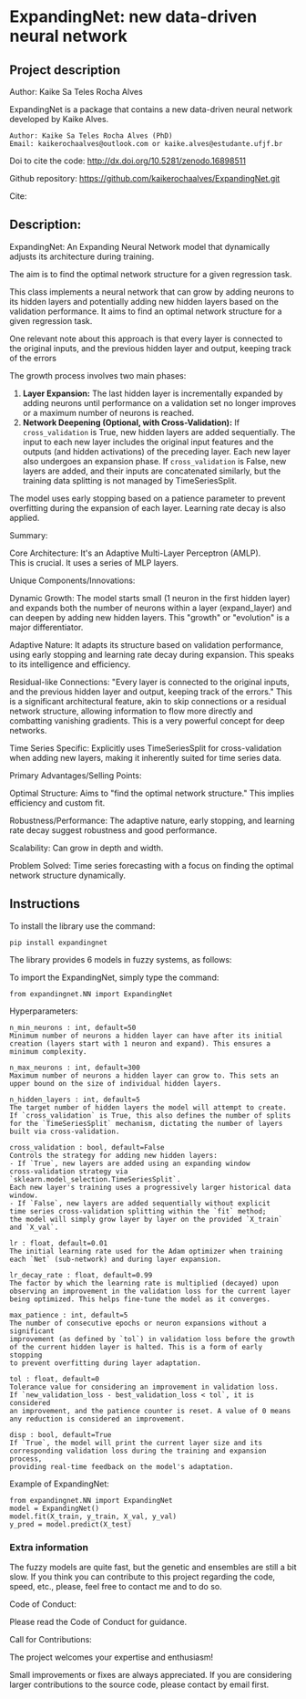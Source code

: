 # ExpandingNet: new data-driven neural network

## Project description

Author: Kaike Sa Teles Rocha Alves

ExpandingNet is a package that contains a new data-driven neural network developed by Kaike Alves. 

    Author: Kaike Sa Teles Rocha Alves (PhD)
    Email: kaikerochaalves@outlook.com or kaike.alves@estudante.ufjf.br


Doi to cite the code: http://dx.doi.org/10.5281/zenodo.16898511

Github repository: https://github.com/kaikerochaalves/ExpandingNet.git

Cite:

## Description:

ExpandingNet: An Expanding Neural Network model that dynamically adjusts its
architecture during training.

The aim is to find the optimal network structure for a given regression task.

This class implements a neural network that can grow by adding neurons to its hidden
layers and potentially adding new hidden layers based on the validation
performance. It aims to find an optimal network structure for a given
regression task.

One relevant note about this approach is that every layer is connected to
the original inputs, and the previous hidden layer and output, keeping
track of the errors

The growth process involves two main phases:
1.  **Layer Expansion:** The last hidden layer is incrementally expanded by
    adding neurons until performance on a validation set no longer improves
    or a maximum number of neurons is reached.
2.  **Network Deepening (Optional, with Cross-Validation):** If
    `cross_validation` is True, new hidden layers are added sequentially.
    The input to each new layer includes the original input features and the
    outputs (and hidden activations) of the preceding layer. Each new layer
    also undergoes an expansion phase. If `cross_validation` is False,
    new layers are added, and their inputs are concatenated similarly, but
    the training data splitting is not managed by TimeSeriesSplit.

The model uses early stopping based on a patience parameter to prevent
overfitting during the expansion of each layer. Learning rate decay is
also applied.

Summary:
    
Core Architecture: It's an Adaptive Multi-Layer Perceptron (AMLP). \
    This is crucial. It uses a series of MLP layers.

Unique Components/Innovations:

Dynamic Growth: The model starts small (1 neuron in the first hidden layer)
and expands both the number of neurons within a layer (expand_layer) 
and can deepen by adding new hidden layers. This "growth" or "evolution" 
is a major differentiator.

Adaptive Nature: It adapts its structure based on validation performance, 
using early stopping and learning rate decay during expansion. 
This speaks to its intelligence and efficiency.

Residual-like Connections: "Every layer is connected to the original inputs, 
and the previous hidden layer and output, keeping track of the errors." 
This is a significant architectural feature, akin to skip connections
or a residual network structure, allowing information to flow more directly 
and combatting vanishing gradients. This is a very powerful concept for deep networks.

Time Series Specific: Explicitly uses TimeSeriesSplit for cross-validation 
when adding new layers, making it inherently suited for time series data.

Primary Advantages/Selling Points:

Optimal Structure: Aims to "find the optimal network structure." 
This implies efficiency and custom fit.

Robustness/Performance: The adaptive nature, early stopping,
and learning rate decay suggest robustness and good performance.

Scalability: Can grow in depth and width.

Problem Solved: Time series forecasting with a focus on finding the
optimal network structure dynamically.

## Instructions

To install the library use the command: 

    pip install expandingnet

The library provides 6 models in fuzzy systems, as follows:

To import the ExpandingNet, simply type the command:

    from expandingnet.NN import ExpandingNet

Hyperparameters:

    n_min_neurons : int, default=50
    Minimum number of neurons a hidden layer can have after its initial
    creation (layers start with 1 neuron and expand). This ensures a
    minimum complexity.

    n_max_neurons : int, default=300
    Maximum number of neurons a hidden layer can grow to. This sets an
    upper bound on the size of individual hidden layers.

    n_hidden_layers : int, default=5
    The target number of hidden layers the model will attempt to create.
    If `cross_validation` is True, this also defines the number of splits
    for the `TimeSeriesSplit` mechanism, dictating the number of layers
    built via cross-validation.

    cross_validation : bool, default=False
    Controls the strategy for adding new hidden layers:
    - If `True`, new layers are added using an expanding window
    cross-validation strategy via `sklearn.model_selection.TimeSeriesSplit`.
    Each new layer's training uses a progressively larger historical data window.
    - If `False`, new layers are added sequentially without explicit
    time series cross-validation splitting within the `fit` method;
    the model will simply grow layer by layer on the provided `X_train` and `X_val`.

    lr : float, default=0.01
    The initial learning rate used for the Adam optimizer when training
    each `Net` (sub-network) and during layer expansion.

    lr_decay_rate : float, default=0.99
    The factor by which the learning rate is multiplied (decayed) upon
    observing an improvement in the validation loss for the current layer
    being optimized. This helps fine-tune the model as it converges.

    max_patience : int, default=5
    The number of consecutive epochs or neuron expansions without a significant
    improvement (as defined by `tol`) in validation loss before the growth
    of the current hidden layer is halted. This is a form of early stopping
    to prevent overfitting during layer adaptation.

    tol : float, default=0
    Tolerance value for considering an improvement in validation loss.
    If `new_validation_loss - best_validation_loss < tol`, it is considered
    an improvement, and the patience counter is reset. A value of 0 means
    any reduction is considered an improvement.

    disp : bool, default=True
    If `True`, the model will print the current layer size and its
    corresponding validation loss during the training and expansion process,
    providing real-time feedback on the model's adaptation.

Example of ExpandingNet:

    from expandingnet.NN import ExpandingNet
    model = ExpandingNet()
    model.fit(X_train, y_train, X_val, y_val)
    y_pred = model.predict(X_test)

### Extra information

The fuzzy models are quite fast, but the genetic and ensembles are still a bit slow. If you think you can contribute to this project regarding the code, speed, etc., please, feel free to contact me and to do so.

Code of Conduct:

Please read the Code of Conduct for guidance.

Call for Contributions:

The project welcomes your expertise and enthusiasm!

Small improvements or fixes are always appreciated. If you are considering larger contributions to the source code, please contact by email first.
